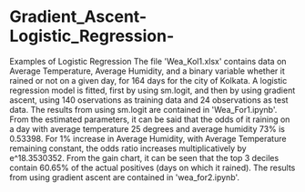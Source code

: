 # Gradient_Ascent-Logistic_Regression-
Examples of Logistic Regression
The file 'Wea_Kol1.xlsx' contains data on Average Temperature, Average Humidity, and a binary variable whether it rained or not on a given day, for 164 days for the city of Kolkata. A logistic regression model is fitted, first by using sm.logit, and then by using gradient ascent, using 140 oservations as training data and 24 observations as test data. The results from using sm.logit are contained in 'Wea_For1.ipynb'. From the estimated parameters, it can be said that the odds of it raining on a day with average temperature 25 degrees and average humidity 73% is 0.53398. For 1% increase in Average Humidity, with Average Temperature remaining constant, the odds ratio increases multiplicatively by e^18.3530352. From the gain chart, it can be seen that the top 3 deciles contain 60.65% of the actual positives (days on which it rained). The results from using gradient ascent are contained in 'wea_for2.ipynb'.
